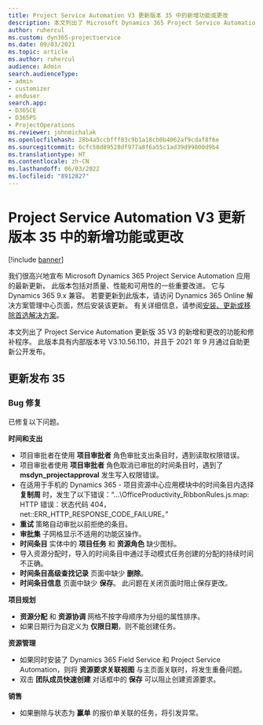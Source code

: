 ```yaml
---
title: Project Service Automation V3 更新版本 35 中的新增功能或更改
description: 本文列出了 Microsoft Dynamics 365 Project Service Automation 更新版 35 V3 中提供的功能和修补程序。
author: ruhercul
ms.custom: dyn365-projectservice
ms.date: 09/03/2021
ms.topic: article
ms.author: ruhercul
audience: Admin
search.audienceType:
- admin
- customizer
- enduser
search.app:
- D365CE
- D365PS
- ProjectOperations
ms.reviewer: johnmichalak
ms.openlocfilehash: 28b4a5ccbfff83c9b1a18cb0b4062af9cdaf8f6e
ms.sourcegitcommit: 6cfc50d89528df977a8f6a55c1ad39d99800d9b4
ms.translationtype: HT
ms.contentlocale: zh-CN
ms.lasthandoff: 06/03/2022
ms.locfileid: "8912827"
---
```

# <a name="whats-new-or-changed-in-project-service-automation-update-release-35-v3"></a>Project Service Automation V3 更新版本 35 中的新增功能或更改

[!include [banner](../includes/psa-now-project-operations.md)]

我们很高兴地宣布 Microsoft Dynamics 365 Project Service Automation 应用的最新更新。 此版本包括对质量、性能和可用性的一些重要改进。 它与 Dynamics 365 9.x 兼容。 若要更新到此版本，请访问 Dynamics 365 Online 解决方案管理中心页面，然后安装该更新。 有关详细信息，请参阅[安装、更新或移除首选解决方案](/power-platform/admin/install-remove-preferred-solution)。

本文列出了 Project Service Automation 更新版 35 V3 的新增和更改的功能和修补程序。 此版本具有内部版本号 V3.10.56.110，并且于 2021 年 9 月通过自助更新公开发布。

## <a name="update-release-35"></a>更新发布 35

### <a name="bug-fixes"></a>Bug 修复

已修复以下问题。

**时间和支出**

- 项目审批者在使用 **项目审批者** 角色审批支出条目时，遇到读取权限错误。
- 项目审批者使用 **项目审批者** 角色取消已审批的时间条目时，遇到了 **msdyn_projectapproval** 发生写入权限错误。
- 在适用于手机的 Dynamics 365 - 项目资源中心应用模块中的时间条目内选择 **复制周** 时，发生了以下错误：“...\OfficeProductivity_RibbonRules.js.map: HTTP 错误：状态代码 404，net::ERR_HTTP_RESPONSE_CODE_FAILURE。”
- **重试** 策略自动审批以前拒绝的条目。
- **审批集** 子网格显示不适用的功能区操作。
- **时间条目** 实体中的 **项目任务** 和 **资源角色** 缺少图标。
- 导入资源分配时，导入的时间条目中通过手动模式任务创建的分配的持续时间不正确。
- **时间条目高级查找记录** 页面中缺少 **删除**。
- **时间条目信息** 页面中缺少 **保存**。 此问题在关闭页面时阻止保存更改。

**项目规划**

- **资源分配** 和 **资源协调** 网格不按字母顺序为分组的属性排序。
- 如果日期行为自定义为 **仅限日期**，则不能创建任务。

**资源管理**

- 如果同时安装了 Dynamics 365 Field Service 和 Project Service Automation，则将 **资源要求关联视图** 与主页面关联时，将发生重叠问题。
- 双击 **团队成员快速创建** 对话框中的 **保存** 可以阻止创建资源要求。

**销售**

- 如果删除与状态为 **赢单** 的报价单关联的任务，将引发异常。
